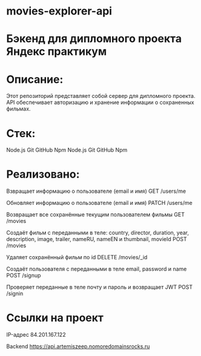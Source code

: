 # movies-explorer-api

# Бэкенд для дипломного проекта Яндекс практикум

# Описание:
Этот репозиторий представляет собой сервер для дипломного проекта. API обеспечивает авторизацию и хранение информации о сохраненных фильмах.

# Стек:
Node.js
Git
GitHub
Npm
Node.js
Git
GitHub
Npm

# Реализовано:

Взвращает информацию о пользователе (email и имя)
GET /users/me

Обновляет информацию о пользователе (email и имя)
PATCH /users/me

Возвращает все сохранённые текущим пользователем фильмы
GET /movies

Создаёт фильм с переданными в теле:
country, director, duration, year, description, image, trailer, nameRU, nameEN и thumbnail, movieId 
POST /movies

Удаляет сохранённый фильм по id
DELETE /movies/_id 

Создаёт пользователя с переданными в теле
email, password и name
POST /signup

Проверяет переданные в теле почту и пароль и возвращает JWT
POST /signin 


# Ссылки на проект
IP-адрес 84.201.167.122

Backend https://api.artemiszeep.nomoredomainsrocks.ru
